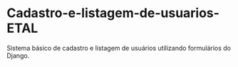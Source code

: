 # Cadastro-e-listagem-de-usuarios-ETAL
Sistema básico de cadastro e listagem de usuários 
utilizando formulários do Django.
